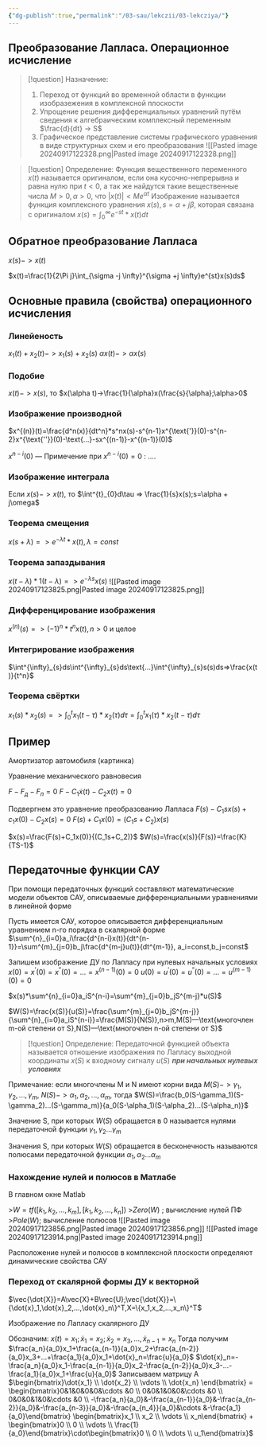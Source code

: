 ```yaml
---
{"dg-publish":true,"permalink":"/03-sau/lekczii/03-lekcziya/"}
---
```



<h2>Преобразование Лапласа. Операционное исчисление</h2>

>[!question] Назначение:
>1) Переход от функций во временной области в функции изобразежения в комплексной плоскости
>2) Упрощение решения дифференциальных уравнений путём сведения к алгебраическим комплексный переменным  $\frac{d}{dt} -> S$
>3) Графическое представление системы графического уравнения в виде структурных схем и его преобразования
>![[Pasted image 20240917122328.png\|Pasted image 20240917122328.png]]
>

>[!question] Определение: 
> Функция вещественного переменного $x(t)$ называется оригиналом, если она кусочно-непрерывна и равна нулю при $t < 0$, а так же найдутся такие вещественные числа $M>0, \alpha>0$, что $|x(t)|<Me^{\alpha t}$
> Изображение называется функция комплексного уравнения $x(s), s=\alpha + j\beta$, которая связана с оригиналом $x(s)=\int^{\infty}_{0}e^{-st}*x(t)dt$

## Обратное преобразование Лапласа
$x(s)->x(t)$

$x(t)=\frac{1}{2\Pi j}\int_{\sigma -j \infty}^{\sigma +j \infty}e^{st}x(s)ds$

## Основные правила (свойства) операционного исчисления
### Линейеность
$x_1(t)+x_2(t)->x_1(s) + x_2(s)$
$\alpha x(t) -> \alpha x(s)$
### Подобие
$x(t)->x(s)$, то $x(\alpha t)->\frac{1}{\alpha}x(\frac{s}{\alpha};\alpha>0$

### Изображение производной
$x^{(n)}(t)=\frac{d^n(x)}{dt^n}*s^nx(s)-s^{n-1}x^{\text{'}}(0)-s^{n-2}x^{\text{''}}(0)-\text{...}-sx^{(n-1)}-x^{(n-1)}(0)$

$x^{n-i}(0)$ —
Примечение при $x^{n-i}(0)=0$ :
....

### Изображение интеграла
Если $x(s)->x(t)$, то $\int^{t}_{0}d\tau => \frac{1}{s}x(s);s=\alpha + j\omega$

### Теорема смещения
$x(s+\lambda) => e^{-\lambda t}*x(t), \lambda = const$

### Теорема запаздывания
$x(t-\lambda)*1(t-\lambda)=>e^{-\lambda s}x(s)$
![[Pasted image 20240917123825.png\|Pasted image 20240917123825.png]]

### Дифференцирование изображения
$x^{(n)}(s)=>(-1)^n*t^nx(t),n>0\text{ и целое}$

### Интегрирование изображения
$\int^{\infty}_{s}ds\int^{\infty}_{s}ds\text{...}\int^{\infty}_{s}s(s)ds=>\frac{x(t)}{t^n}$

### Теорема свёртки
$x_1(s)*x_2(s)=>\int_{0}^{t}x_1(t-\tau)*x_2(\tau)d\tau = \int_0^tx_1(\tau)*x_2(t-\tau)d\tau$

## Пример
Амортизатор автомобиля
(картинка)

Уравнение механического равновесия

$F-F_д-F_п=0$
$F-C_1\dot{x}(t)-C_2x(t)=0$

Подвергнем это уравнение преобразованию Лапласа
$F(s)-C_1sx(s)+c_1x(0)-C_2x(s)=0$
$F(s)+C_1x(0)=(C_1s+C_2)x(s)$

$x(s)=\frac{F(s)+C_1x(0)}{(C_1s+C_2)}$
$W(s)=\frac{x(s)}{F(s)}=\frac{K}{TS-1}$

## Передаточные функции САУ
При помощи передаточных функций составляют математические модели объектов САУ, описываемые дифференциальными уравнениями в линейной форме

Пусть имеется САУ, которое описывается дифференциальным уравнением n-го порядка в скалярной форме $\sum^{n}_{i=0}a_i\frac{d^{n-i}x(t)}{dt^{n-1}}=\sum^{m}_{j=0}b_j\frac{d^{m-j}u(t)}{dt^{m-1}}, a_i=const,b_j=const$

Запишем изображение ДУ по Лапласу при нулевых начальных условиях
$x(0)=x^{\text{'}}(0)=x^{\text{''}}(0)=...=x^{(n-1)}(0)=0$
$u(0)=u^{\text{'}}(0)=u^{\text{''}}(0)=...=u^{(m-1)}(0)=0$

$x(s)*\sum^{n}_{i=0}a_iS^{n-i}=\sum^{m}_{j=0}b_jS^{m-j}*u(S)$

$W(S)=\frac{x(S)}{u(S)}=\frac{\sum^{m}_{j=0}b_jS^{m-j}}{\sum^{n}_{i=0}a_iS^{n-i}}=\frac{M(S)}{N(S)},n>m,M(S)—\text{многочлен m-ой степени от S},N(S)—\text{многочлен n-ой степени от S}$
>[!question] Определение:
>Передаточной функцией объекта называется отношение изображения по Лапласу выходной координаты $x(S)$ к входному сигналу $u(S)$ ___при начальных нулевых условиях___

Примечание: если многочлены M и N имеют корни вида $M(S)->\gamma_1,\gamma_2,...,\gamma_m$, $N(S)->\alpha_1,\alpha_2,...,\alpha_m$, тогда $W(S)=\frac{b_0(S-\gamma_1)(S-\gamma_2)...(S-\gamma_m)}{a_0(S-\alpha_1)(S-\alpha_2)...(S-\alpha_n)}$

Значение S, при которых $W(S)$ обращается в 0 называется нулями передаточной функции
$\gamma_1,\gamma_2 ...\gamma_m$

Значения S, при которых $W(S)$ обращается в бесконечность называются полюсами передаточной функции
$\alpha_1,\alpha_2 ...\alpha_m$


### Нахождение нулей и полюсов в Матлабе
В главном окне Matlab

\>$W=tf([k_1,k_2,...,k_m],[k_1,k_2,...,k_n])$
\>$Zero(W)$ ; вычисление нулей ПФ
\>$Pole(W)$; вычисление полюсов
![[Pasted image 20240917123856.png\|Pasted image 20240917123856.png]]
![[Pasted image 20240917123914.png\|Pasted image 20240917123914.png]]

Расположение нулей и полюсов в комплексной плоскости определяют динамические свойства САУ

### Переход от скалярной формы ДУ к векторной
$\vec{\dot{X}}=A\vec{X}+B\vec{U};\vec{\dot{X}}=\{\dot{x}_1,\dot{x}_2,...,\dot{x}_n\}^T,X=\{x_1,x_2,...,x_n\}^T$

Изображение по Лапласу скалярного ДУ


Обозначим:
$x(t)=x_1;\dot{x}_1=x_2;\dot{x}_2=x_3,...,\dot{x}_{n-1}=x_n$
Тогда получим
$\frac{a_n}{a_0}x_1+\frac{a_{n-1}}{a_0}x_2+\frac{a_{n-2}}{a_0}x_3+...+\frac{a_1}{a_0}x_1+\dot{x}_n=\frac{u}{a_0}$
$\dot{x}_n=-\frac{a_n}{a_0}x_1-\frac{a_{n-1}}{a_0}x_2-\frac{a_{n-2}}{a_0}x_3-...-\frac{a_1}{a_0}x_1+\frac{u}{a_0}$
Записываем матрицу A
$\begin{bmatrix}\dot{x_1} \\ \dot{x_2} \\ \vdots \\ \dot{x_n} \end{bmatrix} = \begin{bmatrix}0&1&0&0&0&\cdots &0 \\ 0&0&1&0&0&\cdots &0 \\ 0&0&0&1&0&\cdots &0 \\ -\frac{a_n}{a_0}&-\frac{a_{n-1}}{a_0}&-\frac{a_{n-2}}{a_0}&-\frac{a_{n-3}}{a_0}&-\frac{a_{n_4}}{a_0}&\cdots &-\frac{a_1}{a_0}\end{bmatrix} \begin{bmatrix}x_1 \\ x_2 \\ \vdots \\ x_n\end{bmatrix} + \begin{bmatrix}0 \\ 0 \\ \vdots \\ \frac{1}{a_0}\end{bmatrix}\cdot\begin{bmatrix}0 \\ 0 \\ \vdots \\ u_1\end{bmatrix}$

